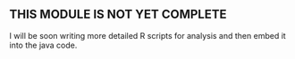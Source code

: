 ## THIS MODULE IS NOT YET COMPLETE

I will be soon writing more detailed R scripts for analysis and then embed it into the java code.
